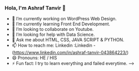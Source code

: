 ### Hola, I'm Ashraf Tanvir 👋

- 🔭 I’m currently working on WordPress Web Design.
- 🌱 I’m currently learning Front End Development.
- 👯 I’m looking to collaborate on Youtube.
- 🤔 I’m looking for help with Data Science.
- 💬 Ask me about HTML, CSS, JAVA SCRIPT & PYTHON.
- 📫 How to reach me: Linkedin :Linkedin -(https://www.linkedin.com/in/ashraf-tanvir-043864223/)
- 😄 Pronouns: HE / HIS
- ⚡ Fun fact: I try to learn everything and failed everytime.
-->
